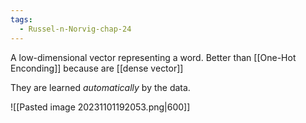 ```yaml
---
tags:
  - Russel-n-Norvig-chap-24
---
```

A low-dimensional vector representing a word. Better than [[One-Hot Enconding]] because are [[dense vector]] 

They are learned *automatically* by the data.

![[Pasted image 20231101192053.png|600]]